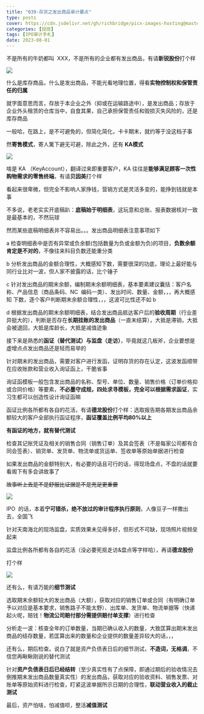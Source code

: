 ```yaml
---
title: "039-存货之发出商品审计要点"
type: posts
cover: https://cdn.jsdelivr.net/gh/richbridge/picx-images-hosting@master/thumbnail/投技.jpg
categories: [投技]
tags: [IPO审计手札]
date: 2023-08-01
---
```

不是所有的牛奶都叫  XXX，不是所有的企业都有发出商品，有请**新锐股份**打个样

![](https://img.richfan.site/ibank/IPO审计札记/039-存货之发出商品审计要点_1.webp)

什么是库存商品，什么是发出商品，不能光看地理位置，得看**实物控制权和保管责任的归属**

就字面意思而言，存放于本企业之外（抑或在运输路途中），是发出商品；存放于企业外头租赁的仓库当中，自食其果，自己承担保管责任和毁损灭失风险的，还是库存商品

一般哈，在路上，是不可避免的，但简化简化，卡卡期末，就约等于没这档子事

然**寄售模式**，寄人篱下避无可避，除此之外，还有 **KA模式**

![](https://img.richfan.site/ibank/IPO审计札记/039-存货之发出商品审计要点_2.webp)

啥是 KA （KeyAccount），翻译过来即重要客户，KA 往往是**能够满足顾客一次性购物需求的零售终端**，有请**贝因美**打个样

看起来很卑微，但完全不影响人家挣钱，营销方式是灵活多变的，能挣到钱就是本事

不多说，老老实实开底稿趴：**底稿始于明细表**，这玩意和总账、报表数据核对一致是最基本的，不然玩球

然而某些底稿明细表并不容易出。。。发出商品明细表注意事项如下

a 检查明细表中是否有异常或负余额(包括数量为负或金额为负)的项目，**负数余额肯定是不对的**，不像往来科目负数还能重分类

b 分析发出商品的金额合理性，大概感知下数，需要很深的功底，理论上最好能与同行业比对一波，但人家不披露的话，比个锤子

c 针对发出商品的期末余额，编制期末余额明细表，基本要素建议囊括：客户名称、产品信息（商品条码、NC  编码一类）、发出时间、数量、金额，，，再大概感知 下数，逐个客户判断期末余额合理性，，，这波可比性还不如 b

d 根据发出商品的期末余额明细表，结合发出商品抵达客户后的**验收周期**（行业差异挺大的），判断是否存在**长期挂账的发出商品**（一直未结算），大抵是滞销，大抵会被退回，大抵是库龄长，大抵是减值迹象

接下来是熟悉的**函证（替代测试）与监盘（走访）**，毕竟就这几板斧，企业要想是虚增点点发出商品还是轻而易举的

针对期末的发出商品，需要对客户进行发函，证明存货的存在认定，这波发函顺带在应收账款和营业收入询证函上，干脆省事

询证函模板一般包含发出商品的名称、型号、单位、数量、销售价格（订单价格抑或合同价格）等要素，**不必墨守成规，四处求寻模板，完全可以根据需求函证**，实习生都可以创造性设计询证函嘛

函证比例各所都有各自的花活，有请**德龙股份**打个样：选取报告期各期发出商品余额较大的客户全部执行函证程序，**函证覆盖比例平均80%以上**

**有函证的地方，就有替代测试**

检查其记账凭证及相关的销售合同（销售订单）及其会签表（不是每家公司都有合同会签表）、销货单、发货单、物流单或货运单、签收单等原始单据进行检查

如果发出商品的金额特别大，有必要的话且可行的话，得现场盘点，不盘的话就要看阁下有多会讲故事了

~~故事听上去是不是舒服比证据是不是充足更重要~~

![](https://img.richfan.site/ibank/IPO审计札记/039-存货之发出商品审计要点_3.webp)

IPO  的话，本着**宁可错杀，绝不放过的审计程序执行原则**，人像豆子一样撒出去，全国飞

针对天南海北的现场监盘，实质效果未见得多好，但形式不可缺，现场照片视频垒起来

监盘比例各所都有各自的花活（没必要死抠走访&盘点等字样哈），再请**德龙股份**

打个样

![](https://img.richfan.site/ibank/IPO审计札记/039-存货之发出商品审计要点_4.webp)

还有么，有请万能的**细节测试**

选取期末余额较大的发出商品（大额），获取对应的销售订单或合同（有明确订单予以对应是基本要求，销售路子不能太野）、出库单、发货单、物流单据等（快递起火呢，赔钱！**物流公司赔付部分需提供赔付单支撑**）进行检查

分析走一波：核查全年的订单数量，当期已确认收入的数量，大致匡算出期末发出商品的结存数量，若匡算出来的数量和企业提供的数量差异较大的话，，，

还有么，期后检查。说白了就是资产负债表日后的细节测试，**不造词，无格调**，不信您再瞅瞅刚说的替代测试

针对**资产负债表日后已经结转**（至少真实性有了点保障，即通过期后的验收情况去倒推期末发出商品数量真实性）的发出商品，获取对应的验收资料、销售发票、对账单等原始资料进行检查，盯紧这波单据所示日期的合理性，**联动营业收入的截止测试**

最后，资产怕啥，怕减值呗，整活**减值测试**